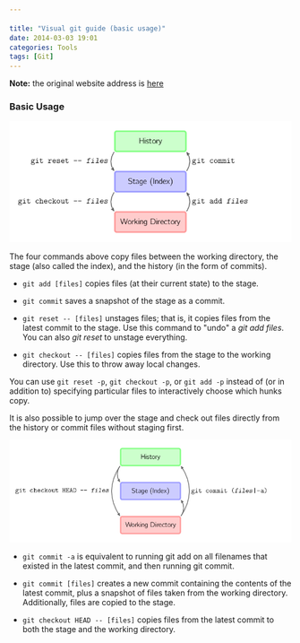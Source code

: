 ```yaml
---

title: "Visual git guide (basic usage)"
date: 2014-03-03 19:01
categories: Tools
tags: [Git]
---
```


**Note:** the original website address is [here](http://marklodato.github.io/visual-git-guide/index-en.html?no-svg)

### Basic Usage
![basic-usage](/assets/images/legacy/basic-usage.png)
   
The four commands above copy files between the working directory, the stage (also called the index), and the history (in the form of commits).

<!--more-->

- `git add [files]` copies files (at their current state) to the stage.

- `git commit` saves a snapshot of the stage as a commit.

- `git reset -- [files]` unstages files; that is, it copies files from the latest commit to the stage. Use this command to "undo" a *git add files*. You can also *git reset* to unstage everything.

- `git checkout -- [files]` copies files from the stage to the working directory. Use this to throw away local changes.   

You can use `git reset -p`, `git checkout -p`, or `git add -p` instead of (or in addition to) specifying particular files to interactively choose which hunks copy.   

It is also possible to jump over the stage and check out files directly from the history or commit files without staging first.   

![basic-usage-2](/assets/images/legacy/basic-usage-2.png)

- `git commit -a` is equivalent to running git add on all filenames that existed in the latest commit, and then running git commit.   

- `git commit [files]` creates a new commit containing the contents of the latest commit, plus a snapshot of files taken from the working directory. Additionally, files are copied to the stage.   

- `git checkout HEAD -- [files]` copies files from the latest commit to both the stage and the working directory.
